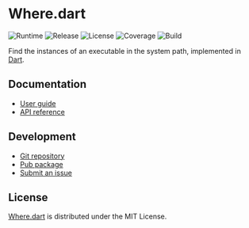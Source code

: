 # Where.dart
![Runtime](https://img.shields.io/badge/dart-%3E%3D2.5-brightgreen.svg) ![Release](https://img.shields.io/pub/v/where.svg) ![License](https://img.shields.io/badge/license-MIT-blue.svg) ![Coverage](https://coveralls.io/repos/github/cedx/where.dart/badge.svg) ![Build](https://github.com/cedx/where.dart/workflows/Continuous%20integration/badge.svg)

Find the instances of an executable in the system path, implemented in [Dart](https://dart.dev).

## Documentation
- [User guide](https://dev.belin.io/where.dart)
- [API reference](https://dev.belin.io/where.dart/api)

## Development
- [Git repository](https://github.com/cedx/where.dart)
- [Pub package](https://pub.dev/packages/where)
- [Submit an issue](https://github.com/cedx/where.dart/issues)

## License
[Where.dart](https://dev.belin.io/where.dart) is distributed under the MIT License.
